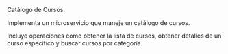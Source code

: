 Catálogo de Cursos: 

Implementa un microservicio que maneje un catálogo de cursos. 

Incluye operaciones como obtener la lista de cursos, obtener detalles de un curso específico y buscar cursos por categoría. 
